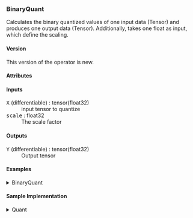 ### <a name="BinaryQuant"></a><a name="abs">**BinaryQuant**</a>

Calculates the binary quantized values of one input data (Tensor<T>) and produces one output data (Tensor<T>).
Additionally, takes one float as input, which define the scaling.

#### Version

This version of the operator is new.

#### Attributes

<dl>
</dl>

#### Inputs

<dl>
<dt><tt>X</tt> (differentiable) : tensor(float32)</dt>
<dd>input tensor to quantize</dd>
<dt><tt>scale</tt> : float32</dt>
<dd>The scale factor</dd>
</dl>


#### Outputs

<dl>
<dt><tt>Y</tt> (differentiable) : tensor(float32)</dt>
<dd>Output tensor</dd>
</dl>


#### Examples
<details>
<summary>BinaryQuant</summary>

```python
from onnx import helper
import numpy as np

# Define node settings and input
x = np.random.randn(100).astype(np.float32)*10.
scale = np.array(1.)

# Create node
node = helper.make_node(
    'BinaryQuant',
    domain='finn.custom_op.general',
    inputs=['x', 'scale'],
    outputs=['y'],
)

# Execute the same settings with the reference implementation (quant)
# See the sample implementation for more details on quant.
output_ref = binary_quant(x, scale)

# Execute node and compare
expect(node, inputs=[x, scale], outputs=[output_ref], name='test_binary_quant')

```

</details>


#### Sample Implementation

<details>
<summary>Quant</summary>

```python
# SPDX-License-Identifier: Apache-2.0

from __future__ import absolute_import
from __future__ import division
from __future__ import print_function
from __future__ import unicode_literals

import numpy as np

def binary_quant(inp_tensor, scale):
    # ToDo: Update this link, when the PR gets merged
    # Port of IntQuant class from Brevitas: https://bit.ly/2S6qvZJ

    # Quantizing
    y_int = inp_tensor
    y_ones = np.ones(y_int.shape, dtype=y_int.dtype)
    y_int = np.where(y_int >= 0.0, y_ones, -y_ones)
    # Scaling
    out_tensor = y_int * scale

    return out_tensor

```

</details>
